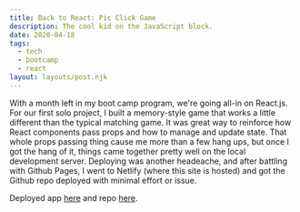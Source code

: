 ```yaml
---
title: Back to React: Pic Click Game 
description: The cool kid on the JavaScript block.
date: 2020-04-18
tags:
  - tech
  - bootcamp
  - react
layout: layouts/post.njk
---
```

With a month left in my boot camp program, we're going all-in on React.js. For our first solo project, I built a memory-style game that works a little different than the typical matching game. It was great way to reinforce how React components pass props and how to manage and update state. That whole props passing thing cause me more than a few hang ups, but once I got the hang of it, things came together pretty well on the local development server. Deploying was another headeache, and after battling with Github Pages, I went to Netlify (where this site is hosted) and got the Github repo deployed with minimal effort or issue.

Deployed app [here](https://elated-euler-70afaa.netlify.app/) and repo [here](https://github.com/joelzehring/pic-click-2).
